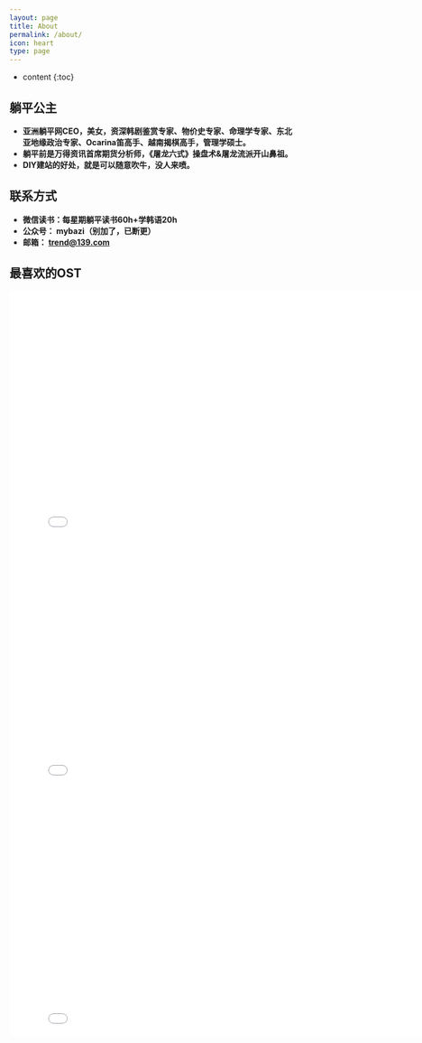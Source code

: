 ```yaml
---
layout: page
title: About
permalink: /about/
icon: heart
type: page
---
```


* content
{:toc}

## 躺平公主
* **亚洲躺平网CEO，美女，资深韩剧鉴赏专家、物价史专家、命理学专家、东北亚地缘政治专家、Ocarina笛高手、越南揭棋高手，管理学硕士。**
* **躺平前是万得资讯首席期货分析师，《屠龙六式》操盘术&屠龙流派开山鼻祖。**
* **DIY建站的好处，就是可以随意吹牛，没人来喷。**
## 联系方式
* **微信读书：每星期躺平读书60h+学韩语20h**
* **公众号： mybazi（别加了，已断更）**
* **邮箱： trend@139.com**
## 最喜欢的OST
<iframe frameborder="0" width="825" height="440" iframe src="//player.bilibili.com/player.html?aid=18808058&bvid=BV1vW411e7Z7&cid=30675519&page=1" scrolling="no" border="0" frameborder="no" framespacing="0" allowfullscreen="true"> </iframe>
<iframe frameborder="0" width="825" height="440" iframe src="//player.bilibili.com/player.html?aid=11780926&bvid=BV1ux411r7jD&cid=19454279&page=1" scrolling="no" border="0" frameborder="no" framespacing="0" allowfullscreen="true"> </iframe>
<iframe frameborder="0" width="825" height="440" iframe src="//player.bilibili.com/player.html?aid=13192056&bvid=BV1bx411n7fx&cid=21634899&page=1" scrolling="no" border="0" frameborder="no" framespacing="0" allowfullscreen="true"> </iframe>

